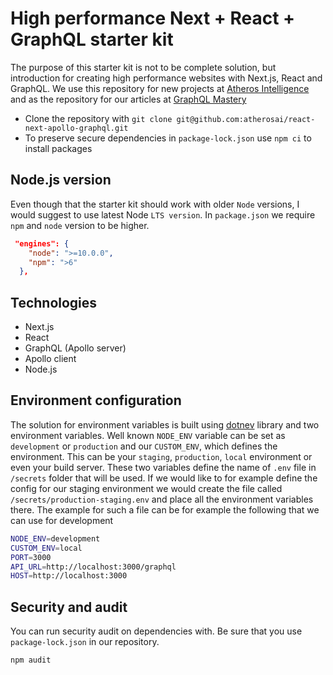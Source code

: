 # High performance Next + React + GraphQL starter kit

The purpose of this starter kit is not to be complete solution, but introduction for creating high performance websites with Next.js, React and GraphQL. We use this repository for new projects at [Atheros Intelligence](https://atheros.ai/) and as the repository for our articles at [GraphQL Mastery](https://graphqlmastery.com/blog)

* Clone the repository with `git clone git@github.com:atherosai/react-next-apollo-graphql.git`
* To preserve secure dependencies in `package-lock.json` use `npm ci` to install packages

## Node.js version

Even though that the starter kit should work with older `Node` versions, I would suggest to use latest Node `LTS version`. In `package.json` we require `npm` and `node` version to be higher.

```json
 "engines": {
    "node": ">=10.0.0",
    "npm": ">6"
  },
```

## Technologies

* Next.js
* React
* GraphQL (Apollo server)
* Apollo client
* Node.js

## Environment configuration

The solution for environment variables is built using [dotnev](https://github.com/motdotla/dotenv) library and two environment variables. Well known `NODE_ENV` variable can be set as `development` or `production` and our `CUSTOM_ENV`, which defines the environment. This can be your `staging`, `production`, `local` environment or even your build server. These two variables define the name of `.env` file in `/secrets` folder that will be used. If we would like to for example define the config for our staging environment we would create the file called `/secrets/production-staging.env` and place all the environment variables there. The example for such a file can be for example the following that we can use for development

```bash
NODE_ENV=development
CUSTOM_ENV=local
PORT=3000
API_URL=http://localhost:3000/graphql
HOST=http://localhost:3000
```

## Security and audit

You can run security audit on dependencies with. Be sure that you use `package-lock.json` in our repository.

`npm audit`